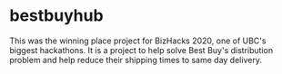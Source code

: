 # bestbuyhub
This was the winning place project for BizHacks 2020, one of UBC's biggest hackathons.
It is a project to help solve Best Buy's distribution problem and help reduce their shipping times to same day delivery.
